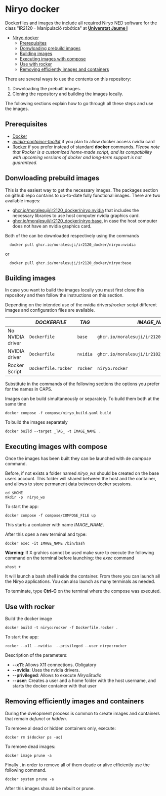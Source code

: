 # Niryo docker
Dockerfiles and images the include all required Niryo NED software for the class "IR2120 - Manipulació robótica" at [**Universtat Jaume I**](https://www.uji.es)

- [Niryo docker](#niryo-docker)
  - [Prerequisites](#prerequisites)
  - [Donwloading prebuild images](#donwloading-prebuild-images)
  - [Building images](#building-images)
  - [Executing images with compose](#executing-images-with-compose)
  - [Use with rocker](#use-with-rocker)
  - [Removing efficiently images and containers](#removing-efficiently-images-and-containers)


There are several ways to use the contents on this repository:

1. Downloading the prebuilt images.
2. Cloning the repository and building the images locally. 

The following sections explain how to go through all these steps and use the images. 

## Prerequisites
- [Docker](https://docs.docker.com/engine/install/ubuntu/)
- [_nvidia-container-toolkit_](https://docs.nvidia.com/datacenter/cloud-native/container-toolkit/latest/install-guide.html) if you plan to allow docker access nvidia card
- [Rocker](https://github.com/osrf/rocker) if you prefer instead of standard **docker** commands. _Please note that Rocker is a customized home-made script, and its compatibility with upcoming versions of docker and long-term support is not guaranteed_.

## Donwloading prebuild images
This is the easiest way to get the necessary images. The packages section on github repo contains to up-to-date fully functional images. There are two available images:

- [ghcr.io/moralesuji/ir2120_docker/niryo:nvidia](https://github.com/moralesUJI/IR2120_docker/pkgs/container/ir2120_docker%2Fniryo) that includes the necessary libraries to use host computer nvidia graphics card. 
- [ghcr.io/moralesuji/ir2120_docker/niryo:base](https://github.com/moralesUJI/IR2120_docker/pkgs/container/ir2120_docker%2Fniryo/488081437?tag=base), in case the host computer does not have an nvidia graphics card.

Both of the can be downloaded respectively using the commands
```
  docker pull ghcr.io/moralesuji/ir2120_docker/niryo:nvidia
```
or 
```
  docker pull ghcr.io/moralesuji/ir2120_docker/niryo:base
```


## Building images

In case you want to build the images locally you must first clone this repository and then follow the instructions on this section. 

Depending on the intended use of the nvidia drivers/rocker script different images and configuration files are available.

| | _DOCKERFILE_ | _TAG_ | _IMAGE_NAME_ | _COMPOSE_FILE_ |
| --- | --- | --- | --- | --- | 
| No NVIDIA driver | `Dockerfile` | `base` | `ghcr.io/moralesuji/ir2120_docker/niryo:base`|  `niryo_base.yaml` |
| NVIDIA driver | `Dockerfile` | `nvidia` | `ghcr.io/moralesuji/ir2102_docker/niryo:nvidia` | `niryo_nvidia.yaml` |
| Rocker Script | `Dockerfile.rocker`| `rocker` | `niryo:rocker`

Substitute in the commands of the following sections the options you prefer for the names in CAPS.

Images can be build simultaneously or separately. To build them both at the same time 
```
docker compose -f compose/niryo_build.yaml build
```
To build the images separately 

```
docker build --target _TAG_ -t IMAGE_NAME .
```

## Executing images with compose
Once the images has been built they can be launched with de _compose_ command.

Before, if not exists a folder named _niryo_ws_ should be created on the base users account. This folder will shared between the host and the container, and allows to store permanent data between docker sessions.

```
cd $HOME
mkdir -p  niryo_ws
```

To start the app:
```
docker compose -f compose/COMPOSE_FILE up
```
This starts a container with name _IMAGE_NAME_. 

After this open a new terminal and type: 
```
docker exec -it IMAGE_NAME /bin/bash
```

__Warning__: If X grahics cannot be used make sure to execute the following command on the terminal before launching: the _exec_ command

```
xhost +
``` 

It will launch  a bash shell inside the container. From there you can launch all the Niryo applications. You can also launch as many terminals as needed. 

To terminate, type **Ctrl-C** on the terminal where the compose was executed. 

## Use with rocker
 Build the docker image
```
docker build -t niryo:rocker -f Dockerfile.rocker .
```
To start the app:
```
rocker --x11 --nvidia  --privileged --user niryo:rocker
```
Description of the parameters: 
* **--x11**: Allows X11 connections. Obligatory
* **--nvidia**: Uses the nvidia drivers.
* **--privileged**: Allows to execute _NiryoStudio_
* **--user**: Creates a user and a home folder with the host username, and starts the docker container with that user

## Removing efficiently images and containers
During the dvelopment process is common to create images and containers that remain _defunct_ or _hidden_. 

To remove al dead or hidden containers only, execute:

```
docker rm $(docker ps -aq)
```

To remove dead images: 
```
docker image prune -a
``` 


Finally , in order to remove all of them deade or alive efficiently use the following command.

```
docker system prune -a
```

After this images should be rebuilt or prune. 

